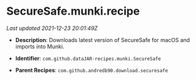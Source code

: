 # SecureSafe.munki.recipe

_Last updated 2021-12-23 20:01:49Z_

- **Description**: Downloads latest version of SecureSafe for macOS and imports into Munki.

- **Identifier**: `com.github.dataJAR-recipes.munki.SecureSafe`

- **Parent Recipes**: `com.github.andredb90.download.securesafe`
